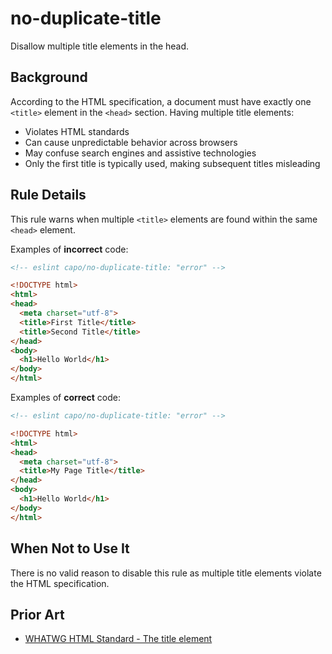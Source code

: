# no-duplicate-title

Disallow multiple title elements in the head.

## Background

According to the HTML specification, a document must have exactly one `<title>` element in the `<head>` section. Having multiple title elements:

- Violates HTML standards
- Can cause unpredictable behavior across browsers
- May confuse search engines and assistive technologies
- Only the first title is typically used, making subsequent titles misleading

## Rule Details

This rule warns when multiple `<title>` elements are found within the same `<head>` element.

Examples of **incorrect** code:

```html
<!-- eslint capo/no-duplicate-title: "error" -->

<!DOCTYPE html>
<html>
<head>
  <meta charset="utf-8">
  <title>First Title</title>
  <title>Second Title</title>
</head>
<body>
  <h1>Hello World</h1>
</body>
</html>
```

Examples of **correct** code:

```html
<!-- eslint capo/no-duplicate-title: "error" -->

<!DOCTYPE html>
<html>
<head>
  <meta charset="utf-8">
  <title>My Page Title</title>
</head>
<body>
  <h1>Hello World</h1>
</body>
</html>
```

## When Not to Use It

There is no valid reason to disable this rule as multiple title elements violate the HTML specification.

## Prior Art

- [WHATWG HTML Standard - The title element](https://html.spec.whatwg.org/multipage/semantics.html#the-title-element)
